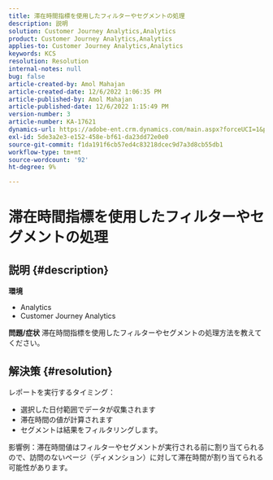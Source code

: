 ```yaml
---
title: 滞在時間指標を使用したフィルターやセグメントの処理
description: 説明
solution: Customer Journey Analytics,Analytics
product: Customer Journey Analytics,Analytics
applies-to: Customer Journey Analytics,Analytics
keywords: KCS
resolution: Resolution
internal-notes: null
bug: false
article-created-by: Amol Mahajan
article-created-date: 12/6/2022 1:06:35 PM
article-published-by: Amol Mahajan
article-published-date: 12/6/2022 1:15:49 PM
version-number: 3
article-number: KA-17621
dynamics-url: https://adobe-ent.crm.dynamics.com/main.aspx?forceUCI=1&pagetype=entityrecord&etn=knowledgearticle&id=f66217cf-6675-ed11-81aa-6045bd006e5a
exl-id: 5de3a2e3-e152-458e-bf61-da23dd72e0e0
source-git-commit: f1da191f6cb57ed4c83218dcec9d7a3d8cb55db1
workflow-type: tm+mt
source-wordcount: '92'
ht-degree: 9%

---
```


# 滞在時間指標を使用したフィルターやセグメントの処理

## 説明 {#description}

<b>環境</b>
- Analytics
- Customer Journey Analytics



<b>問題/症状</b>
滞在時間指標を使用したフィルターやセグメントの処理方法を教えてください。


## 解決策 {#resolution}

レポートを実行するタイミング：
- 選択した日付範囲でデータが収集されます
- 滞在時間の値が計算されます
- セグメントは結果をフィルタリングします。


影響例：滞在時間値はフィルターやセグメントが実行される前に割り当てられるので、訪問のないページ（ディメンション）に対して滞在時間が割り当てられる可能性があります。
